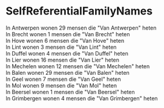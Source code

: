 # SelfReferentialFamilyNames

In Antwerpen wonen 29 mensen die "Van Antwerpen" heten  
In Brecht wonen 1 mensen die "Van Brecht" heten  
In Hove wonen 6 mensen die "Van Hove" heten  
In Lint wonen 3 mensen die "Van Lint" heten  
In Duffel wonen 4 mensen die "Van Duffel" heten  
In Lier wonen 16 mensen die "Van Lier" heten  
In Mechelen wonen 12 mensen die "Van Mechelen" heten  
In Balen wonen 29 mensen die "Van Balen" heten  
In Geel wonen 7 mensen die "Van Geel" heten  
In Mol wonen 9 mensen die "Van Mol" heten  
In Beersel wonen 1 mensen die "Van Beersel" heten  
In Grimbergen wonen 4 mensen die "Van Grimbergen" heten  
